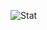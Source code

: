 ![Stat](https://github-readme-stats.vercel.app/api?username=charlie-moomoo&count_private=true&include_all_commits=true&show_icons=true&title_color=#FF3CA4&icon_color=#0066ff)
